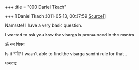 +++
title = "000 Daniel Tkach"

+++
[[Daniel Tkach	2011-05-13, 00:27:59 [Source](https://groups.google.com/g/samskrita/c/OfasLQ7ntAY)]]



Namaste! I have a very basic question.

I wanted to ask you how the visarga is pronounced in the mantra

ॐ नमः शिवय



Is it नमो? I wasn't able to find the visarga sandhi rule for that...



धन्यवादः



